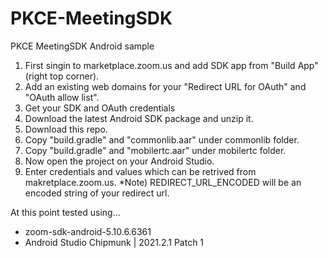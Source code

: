 # PKCE-MeetingSDK
PKCE MeetingSDK Android sample

1. First singin to marketplace.zoom.us and add SDK app from "Build App" (right top corner).
2. Add an existing web domains for your "Redirect URL for OAuth" and "OAuth allow list".
3. Get your SDK and OAuth credentials 
4. Download the latest Android SDK package and unzip it.
5. Download this repo.
6. Copy "build.gradle" and "commonlib.aar" under commonlib folder.
7. Copy "build.gradle" and "mobilertc.aar" under mobilertc folder.
8. Now open the project on your Android Studio.
9. Enter credentials and values which can be retrived from makretplace.zoom.us.
*Note) REDIRECT_URL_ENCODED will be an encoded string of your redirect url.

At this point tested using...
 - zoom-sdk-android-5.10.6.6361
 - Android Studio Chipmunk | 2021.2.1 Patch 1
